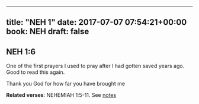 
---
title: "NEH 1"
date: 2017-07-07 07:54:21+00:00
book: NEH
draft: false
---

## NEH 1:6

One of the first prayers I used to pray after I had gotten saved years ago. Good to read this again.

Thank you God for how far you have brought me

**Related verses**: NEHEMIAH 1:5-11. See [notes](https://my.bible.com/notes/2673936428052505472)

